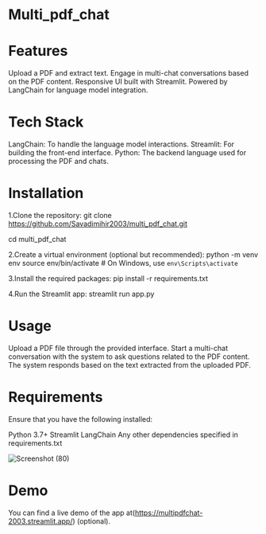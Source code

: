 # Multi_pdf_chat

# Features
Upload a PDF and extract text.
Engage in multi-chat conversations based on the PDF content.
Responsive UI built with Streamlit.
Powered by LangChain for language model integration.

# Tech Stack
LangChain: To handle the language model interactions.
Streamlit: For building the front-end interface.
Python: The backend language used for processing the PDF and chats.

# Installation
1.Clone the repository:
git clone https://github.com/Savadimihir2003/multi_pdf_chat.git


cd multi_pdf_chat

2.Create a virtual environment (optional but recommended):
python -m venv env
source env/bin/activate  # On Windows, use `env\Scripts\activate`

3.Install the required packages:
pip install -r requirements.txt

4.Run the Streamlit app:
streamlit run app.py


# Usage
Upload a PDF file through the provided interface.
Start a multi-chat conversation with the system to ask questions related to the PDF content.
The system responds based on the text extracted from the uploaded PDF.

# Requirements
Ensure that you have the following installed:

Python 3.7+
Streamlit
LangChain
Any other dependencies specified in requirements.txt


![Screenshot (80)](https://github.com/user-attachments/assets/4017db0c-16a7-403e-8d4c-c6b7891176f6)



# Demo
You can find a live demo of the app at(https://multipdfchat-2003.streamlit.app/) (optional).





